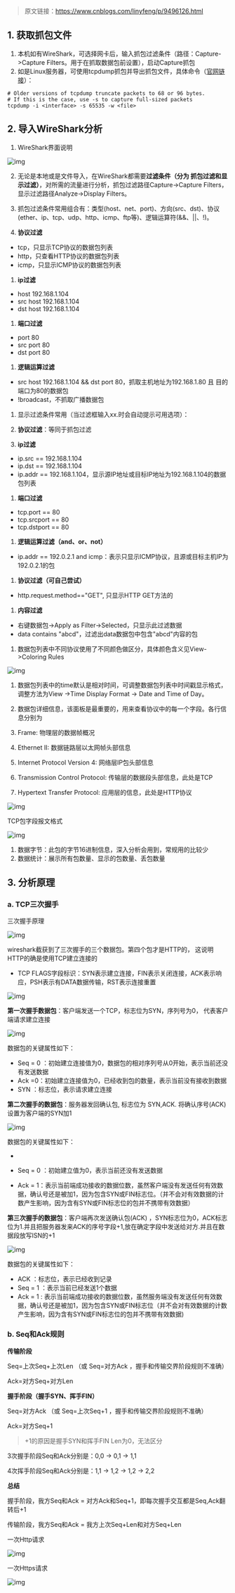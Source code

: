 >  原文链接：https://www.cnblogs.com/linyfeng/p/9496126.html

## 1. 获取抓包文件

1. 本机如有WireShark，可选择网卡后，输入抓包过滤条件（路径：Capture->Capture Filters。用于在抓取数据包前设置），启动Capture抓包
2. 如是Linux服务器，可使用tcpdump抓包并导出抓包文件，具体命令（[官网链接](https://www.wireshark.org/docs/wsug_html_chunked/AppToolstcpdump.html)）：

```git
# Older versions of tcpdump truncate packets to 68 or 96 bytes.
# If this is the case, use -s to capture full-sized packets
tcpdump -i <interface> -s 65535 -w <file>
```

## 2. 导入WireShark分析

1. WireShark界面说明

![img](./images/WireShark抓包分析/1711355810656-16db2c0a-f876-4627-86da-a8acfca3ed81.png)

2. 无论是本地或是文件导入，在WireShark都需要**过滤条件（分为 抓包过滤和显示过滤）**，对所需的流量进行分析，抓包过滤路径Capture->Capture Filters，显示过滤路径Analyze->Display Filters。

3. 抓包过滤条件常用组合有：类型(host、net、port)、方向(src、dst)、协议(ether、ip、tcp、udp、http、icmp、ftp等)、逻辑运算符(&&、||、!)。

1. **协议过滤**

- tcp，只显示TCP协议的数据包列表
- http，只查看HTTP协议的数据包列表
- icmp，只显示ICMP协议的数据包列表

1. **ip过滤**

- host 192.168.1.104
- src host 192.168.1.104
- dst host 192.168.1.104

1. **端口过滤**

- port 80
- src port 80
- dst port 80

1. **逻辑运算过滤**

- src host 192.168.1.104 && dst port 80，抓取主机地址为192.168.1.80 且 目的端口为80的数据包
- !broadcast，不抓取广播数据包

1. 显示过滤条件常用（当过滤框输入xx.时会自动提示可用选项）：

1. **协议过滤**：等同于抓包过滤
2. **ip过滤**

- ip.src == 192.168.1.104
- ip.dst == 192.168.1.104
- ip.addr == 192.168.1.104，显示源IP地址或目标IP地址为192.168.1.104的数据包列表

1. **端口过滤**

- tcp.port == 80
- tcp.srcport == 80
- tcp.dstport == 80

1. **逻辑运算过滤（and、or、not）**

- ip.addr == 192.0.2.1 and icmp：表示只显示ICMP协议，且源或目标主机IP为192.0.2.1的包

1. **协议过滤（可自己尝试）**

- http.request.method=="GET",   只显示HTTP GET方法的

1. **内容过滤**

- 右键数据包->Apply as Filter->Selected，只显示此过滤数据
- data contains "abcd"，过滤出data数据包中包含"abcd"内容的包

1. 数据包列表中不同协议使用了不同颜色做区分，具体颜色含义见View->Coloring Rules

![img](./images/WireShark抓包分析/1711355480742-6360c566-4aac-4fb3-a0e1-891b000be76a.png)

1. 数据包列表中的time默认是相对时间，可调整数据包列表中时间戳显示格式，调整方法为View ->Time Display Format -> Date and Time of Day。
2. 数据包详细信息，该面板是最重要的，用来查看协议中的每一个字段。各行信息分别为

1. Frame: 物理层的数据帧概况
2. Ethernet II: 数据链路层以太网帧头部信息
3. Internet Protocol Version 4: 网络层IP包头部信息
4. Transmission Control Protocol:  传输层的数据段头部信息，此处是TCP
5. Hypertext Transfer Protocol:  应用层的信息，此处是HTTP协议

![img](./images/WireShark抓包分析/1711355929347-618c2fef-9ea8-4720-85c6-9d375b3a1a39.png)

TCP包字段报文格式

![img](./images/WireShark抓包分析/1711356300285-19fb1a29-3842-4d1e-b47c-af07448f8028.png)

1. 数据字节：此包的字节16进制信息，深入分析会用到，常规用的比较少
2. 数据统计：展示所有包数量、显示的包数量、丢包数量

## 3. 分析原理

### a. TCP三次握手

三次握手原理

![img](./images/WireShark抓包分析/1711358540201-04c8c61b-2543-4e70-a491-f39169e58fc2.png)

wireshark截获到了三次握手的三个数据包。第四个包才是HTTP的， 这说明HTTP的确是使用TCP建立连接的

- TCP FLAGS字段标识：SYN表示建立连接，FIN表示关闭连接，ACK表示响应，PSH表示有DATA数据传输，RST表示连接重置

![img](./images/WireShark抓包分析/1711359910275-0b89720f-5c77-4504-9ee3-ad0e35ce7ae2.png)

**第一次握手数据包**：客户端发送一个TCP，标志位为SYN，序列号为0， 代表客户端请求建立连接

![img](./images/WireShark抓包分析/1711360002402-6d8fd34c-7697-4707-b391-1e99f17c6d30.png)

数据包的关键属性如下：

- Seq = 0 ：初始建立连接值为0，数据包的相对序列号从0开始，表示当前还没有发送数据
- Ack =0：初始建立连接值为0，已经收到包的数量，表示当前没有接收到数据
- SYN ：标志位，表示请求建立连接

**第二次握手的数据包**：服务器发回确认包, 标志位为 SYN,ACK. 将确认序号(ACK)设置为客户端的SYN加1

![img](./images/WireShark抓包分析/1711360124291-0d116b9e-f60d-46e4-980e-599a131e1619.png)

数据包的关键属性如下：

- [SYN + ACK]: 标志位，同意建立连接，并回送SYN+ACK

- Seq = 0 ：初始建立值为0，表示当前还没有发送数据

- Ack = 1：表示当前端成功接收的数据位数，虽然客户端没有发送任何有效数据，确认号还是被加1，因为包含SYN或FIN标志位。（并不会对有效数据的计数产生影响，因为含有SYN或FIN标志位的包并不携带有效数据）

**第三次握手的数据包**：客户端再次发送确认包(ACK) ，SYN标志位为0，ACK标志位为1.并且把服务器发来ACK的序号字段+1,放在确定字段中发送给对方.并且在数据段放写ISN的+1

![img](./images/WireShark抓包分析/1711360207781-c6597f95-7302-4e93-b8d6-d11343da75d5.png)

数据包的关键属性如下：

- ACK ：标志位，表示已经收到记录
- Seq = 1 ：表示当前已经发送1个数据
- Ack = 1 : 表示当前端成功接收的数据位数，虽然服务端没有发送任何有效数据，确认号还是被加1，因为包含SYN或FIN标志位（并不会对有效数据的计数产生影响，因为含有SYN或FIN标志位的包并不携带有效数据)

### b. Seq和Ack规则

**传输阶段**

Seq=上次Seq+上次Len （或 Seq=对方Ack ，握手和传输交界阶段规则不准确）

Ack=对方Seq+对方Len

**握手阶段（握手SYN、挥手FIN）**

Seq=对方Ack （或 Seq=上次Seq+1 ，握手和传输交界阶段规则不准确）

Ack=对方Seq+1

> +1的原因是握手SYN和挥手FIN Len为0，无法区分

3次握手阶段Seq和Ack分别是：0,0 -> 0,1 -> 1,1

4次挥手阶段Seq和Ack分别是：1,1 -> 1,2 -> 1,2 -> 2,2

**总结**

握手阶段，我方Seq和Ack = 对方Ack和Seq+1，即每次握手交互都是Seq,Ack翻转后+1

传输阶段，我方Seq和Ack = 我方上次Seq+Len和对方Seq+Len

一次Http请求

![img](./images/WireShark抓包分析/1711443542160-1114764c-8d61-481b-ac05-7d3d16e1384a.png)

一次Https请求

![img](./images/WireShark抓包分析/1711446906522-c95d5510-7724-4216-8007-0dc38848ca9d.png)
